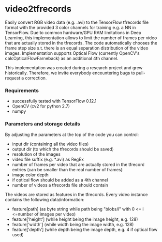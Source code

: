 # video2tfrecords
Easily convert RGB video data (e.g. .avi) to the TensorFlow tfrecords file format with the provided 3 color channels for training e.g. a NN in TensorFlow. Due to common hardware/GPU RAM limitations in Deep Learning, this implementation allows to limit the number of frames per video that are actually stored in the tfrecords. The code automatically chooses the frame step size s.t. there is an equal separation distribution of the video images. 
Implementation supports Optical Flow (currently OpenCV's calcOpticalFlowFarneback) as an additional 4th channel. 

This implementation was created during a research project and grew historically. Therefore, we invite everybody encountering bugs to pull-request a correction.

### Requirements
- successfully tested with TensorFlow 0.12.1
- OpenCV (cv2 for python 2.7) 
- numpy

### Parameters and storage details
By adjusting the parameters at the top of the code you can control:
- input dir (containing all the video files)
- output dir (to which the tfrecords should be saved)
- resolution of the images
- video file suffix (e.g. *.avi) as RegEx
- number of frames per video that are actually stored in the tfrecord entries (can be smaller than the real number of frames)
- image color depth
- if optical flow should be added as a 4th channel
- number of videos a tfrecords file should contain



The videos are stored as features in the tfrecords. Every video instance contains the following data/information:
- feature[path] (as byte string while path being "blobs/i" with 0 <= i <=number of images per video)
- feature['height'] (while height being the image height, e.g. 128)
- feature['width'] (while width being the image width, e.g. 128)
- feature['depth'] (while depth being the image depth, e.g. 4 if optical flow used)


